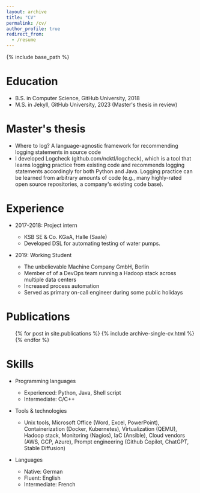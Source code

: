 ```yaml
---
layout: archive
title: "CV"
permalink: /cv/
author_profile: true
redirect_from:
  - /resume
---
```


{% include base_path %}

Education
======
* B.S. in Computer Science, GitHub University, 2018
* M.S. in Jekyll, GitHub University, 2023 (Master's thesis in review)

Master's thesis
======
* Where to log? A language-agnostic framework for recommending logging statements in source code
* I developed Logcheck (github.com/ncktl/logcheck), which is a tool that learns logging practice from existing code and recommends logging statements accordingly for both Python and Java. Logging practice can be learned from arbitrary amounts of code (e.g., many highly-rated open source repositories, a company's existing code base).

Experience
======
* 2017-2018: Project intern
  * KSB SE & Co. KGaA, Halle (Saale)
  * Developed DSL for automating testing of water pumps.

* 2019: Working Student
  * The unbelievable Machine Company GmbH, Berlin
  * Member of of a DevOps team running a Hadoop stack across multiple data centers
  * Increased process automation
  * Served as primary on-call engineer during some public holidays

Publications
======
  <ul>{% for post in site.publications %}
    {% include archive-single-cv.html %}
  {% endfor %}</ul>

Skills
======
* Programming languages
  * Experienced: Python, Java, Shell script
  * Intermediate: C/C++

* Tools & technologies
  * Unix tools, Microsoft Office (Word, Excel, PowerPoint), Containerization (Docker, Kubernetes), Virtualization (QEMU), Hadoop stack, Monitoring (Nagios), IaC (Ansible), Cloud vendors (AWS, GCP, Azure), Prompt engineering (Github Copilot, ChatGPT, Stable Diffusion)

* Languages
  * Native: German
  * Fluent: English
  * Intermediate: French


